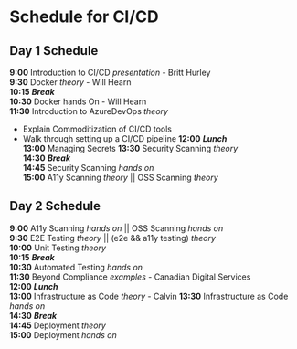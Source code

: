 # Schedule for CI/CD


## Day 1 Schedule

**9:00** Introduction to CI/CD *presentation*  - Britt Hurley  
**9:30** Docker *theory*  - Will Hearn  
**10:15** _**Break**_  
**10:30** Docker hands On - Will Hearn  
**11:30** Introduction to AzureDevOps *theory* 
  - Explain Commoditization of CI/CD tools
  - Walk through setting up a CI/CD pipeline
**12:00** _**Lunch**_  
**13:00** Managing Secrets
**13:30** Security Scanning *theory*  
**14:30** _**Break**_  
**14:45** Security Scanning *hands on*  
**15:00** A11y Scanning *theory* || OSS Scanning *theory*  

## Day 2 Schedule

**9:00** A11y Scanning *hands on*  || OSS Scanning *hands on*  
**9:30** E2E Testing *theory*  || (e2e && a11y testing) *theory*  
**10:00** Unit Testing *theory*  
**10:15** _**Break**_  
**10:30** Automated Testing *hands on*  
**11:30**  Beyond Compliance *examples* - Canadian Digital Services   
**12:00** _**Lunch**_  
**13:00** Infrastructure as Code *theory*  - Calvin
**13:30** Infrastructure as Code *hands on*  
**14:30** _**Break**_  
**14:45** Deployment *theory*  
**15:00** Deployment *hands on*  